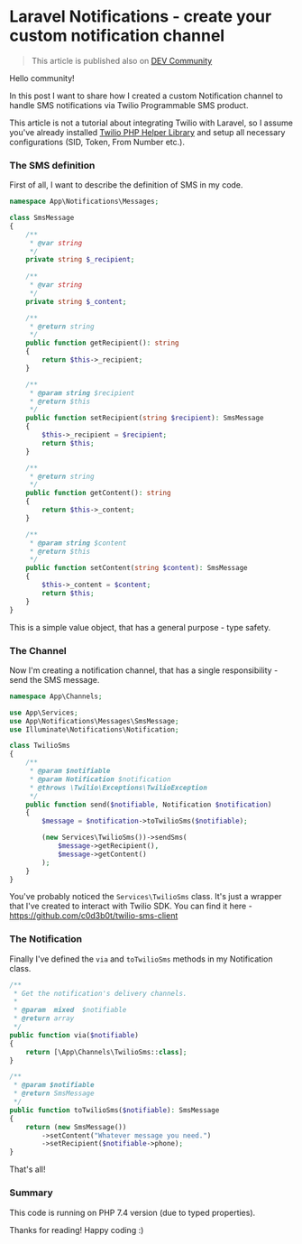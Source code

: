 # Laravel Notifications - create your custom notification channel

> This article is published also on [DEV Community](https://dev.to/c0d3b0t/laravel-notifications-create-your-custom-notification-channel-1hg3)

Hello community!  

In this post I want to share how I created a custom Notification channel to handle SMS notifications via Twilio Programmable SMS product.

This article is not a tutorial about integrating Twilio with Laravel, so I assume you've already installed [Twilio PHP Helper Library](https://www.twilio.com/docs/libraries/php) and setup all necessary configurations (SID, Token, From Number etc.).  

### The SMS definition

First of all, I want to describe the definition of SMS in my code.  

```php
namespace App\Notifications\Messages;

class SmsMessage
{
    /**
     * @var string
     */
    private string $_recipient;
    
    /**
     * @var string
     */
    private string $_content;

    /**
     * @return string
     */
    public function getRecipient(): string
    {
        return $this->_recipient;
    }

    /**
     * @param string $recipient
     * @return $this
     */
    public function setRecipient(string $recipient): SmsMessage
    {
        $this->_recipient = $recipient;
        return $this;
    }

    /**
     * @return string
     */
    public function getContent(): string
    {
        return $this->_content;
    }

    /**
     * @param string $content
     * @return $this
     */
    public function setContent(string $content): SmsMessage
    {
        $this->_content = $content;
        return $this;
    }
}
```
This is a simple value object, that has a general purpose - type safety.

### The Channel

Now I'm creating a notification channel, that has a single responsibility - send the SMS message.

```php
namespace App\Channels;

use App\Services;
use App\Notifications\Messages\SmsMessage;
use Illuminate\Notifications\Notification;

class TwilioSms
{
    /**
     * @param $notifiable
     * @param Notification $notification
     * @throws \Twilio\Exceptions\TwilioException
     */
    public function send($notifiable, Notification $notification)
    {
        $message = $notification->toTwilioSms($notifiable);

        (new Services\TwilioSms())->sendSms(
            $message->getRecipient(),
            $message->getContent()
        );
    }
}
```
You've probably noticed the `Services\TwilioSms` class. It's just a wrapper that I've created to interact with Twilio SDK. 
You can find it here - https://github.com/c0d3b0t/twilio-sms-client

### The Notification

Finally I've defined the `via` and `toTwilioSms` methods in my Notification class.  

```php
/**
 * Get the notification's delivery channels.
 *
 * @param  mixed  $notifiable
 * @return array
 */
public function via($notifiable)
{
    return [\App\Channels\TwilioSms::class];
}

/**
 * @param $notifiable
 * @return SmsMessage
 */
public function toTwilioSms($notifiable): SmsMessage
{
    return (new SmsMessage())
        ->setContent("Whatever message you need.")
        ->setRecipient($notifiable->phone);
}
```

That's all! 

### Summary

This code is running on PHP 7.4 version (due to typed properties).  

Thanks for reading! Happy coding :) 



